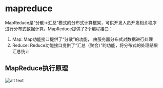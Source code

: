 # mapreduce

MapReduce是“分散->汇总”模式的分布式计算框架，可供开发人员开发相关程序进行分布式数据计算。MapReduce提供了2个编程接口：
1. Map: Map功能接口提供了“分散”的功能， 由服务器分布式对数据进行处理
2. Reduce: Reduce功能接口提供了“汇总（聚合）”的功能，将分布式的处理结果汇总统计



## MapReduce执行原理


![alt text](../2hadoop/mapreduce/mapreduce%E5%8E%9F%E7%90%86.png)


























